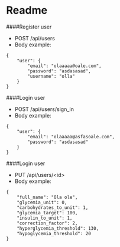 # Readme

####Register user

- POST /api/users
- Body example:
```
{
	"user": {
		"email": "olaaaaa@oale.com",
		"password": "asdasasad",
		"username": "olla"
	}
}
```

####Login user

- POST /api/users/sign_in
- Body example:
```
{
	"user": {
		"email": "olaaaaa@asfasoale.com",
		"password": "asdasasad"
	}
}
```

####Login user

- PUT /api/users/\<id\>
- Body example:
```
{
	"full_name": "Ola ole",
	"glycemia_unit": 0,
	"carbohydrates_to_unit": 1,
	"glycemia_target": 100,
	"insulin_to_unit": 1,
	"correction_factor": 2,
	"hyperglycemia_threshold": 130,
	"hypoglycemia_threshold": 20 
}
```
